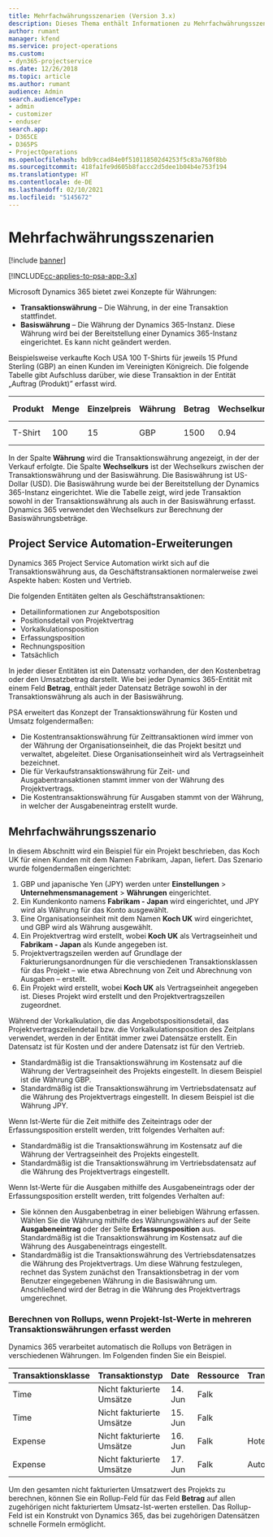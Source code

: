 ```yaml
---
title: Mehrfachwährungsszenarien (Version 3.x)
description: Dieses Thema enthält Informationen zu Mehrfachwährungsszenarien.
author: rumant
manager: kfend
ms.service: project-operations
ms.custom:
- dyn365-projectservice
ms.date: 12/26/2018
ms.topic: article
ms.author: rumant
audience: Admin
search.audienceType:
- admin
- customizer
- enduser
search.app:
- D365CE
- D365PS
- ProjectOperations
ms.openlocfilehash: bdb9ccad84e0f510118502d4253f5c83a760f8bb
ms.sourcegitcommit: 418fa1fe9d605b8faccc2d5dee1b04b4e753f194
ms.translationtype: HT
ms.contentlocale: de-DE
ms.lasthandoff: 02/10/2021
ms.locfileid: "5145672"
---
```

# <a name="multiple-currency-scenarios"></a>Mehrfachwährungsszenarien

[!include [banner](../includes/psa-now-project-operations.md)]

[!INCLUDE[cc-applies-to-psa-app-3.x](../includes/cc-applies-to-psa-app-3x.md)]

Microsoft Dynamics 365 bietet zwei Konzepte für Währungen:

- **Transaktionswährung** – Die Währung, in der eine Transaktion stattfindet. 
- **Basiswährung** – Die Währung der Dynamics 365-Instanz. Diese Währung wird bei der Bereitstellung einer Dynamics 365-Instanz eingerichtet. Es kann nicht geändert werden.

Beispielsweise verkaufte Koch USA 100 T-Shirts für jeweils 15 Pfund Sterling (GBP) an einen Kunden im Vereinigten Königreich. Die folgende Tabelle gibt Aufschluss darüber, wie diese Transaktion in der Entität „Auftrag (Produkt)” erfasst wird.

| Produkt | Menge | Einzelpreis | Währung | Betrag | Wechselkurs | Einzelpreis (Basis)| Betrag (Basis)|
|---------|----------|----------------|----------|--------|---------------|----------------------|--------------|
| T-Shirt | 100      | 15             | GBP      | 1500   | 0.94          | USD 17,25               | 1.725 USD       |

In der Spalte **Währung** wird die Transaktionswährung angezeigt, in der der Verkauf erfolgte. Die Spalte **Wechselkurs** ist der Wechselkurs zwischen der Transaktionswährung und der Basiswährung. Die Basiswährung ist US-Dollar (USD). Die Basiswährung wurde bei der Bereitstellung der Dynamics 365-Instanz eingerichtet.
Wie die Tabelle zeigt, wird jede Transaktion sowohl in der Transaktionswährung als auch in der Basiswährung erfasst. Dynamics 365 verwendet den Wechselkurs zur Berechnung der Basiswährungsbeträge.

## <a name="project-service-automation-extensions"></a>Project Service Automation-Erweiterungen

Dynamics 365 Project Service Automation wirkt sich auf die Transaktionswährung aus, da Geschäftstransaktionen normalerweise zwei Aspekte haben: Kosten und Vertrieb.

Die folgenden Entitäten gelten als Geschäftstransaktionen:

- Detailinformationen zur Angebotsposition
- Positionsdetail von Projektvertrag
- Vorkalkulationsposition
- Erfassungsposition
- Rechnungsposition
- Tatsächlich

In jeder dieser Entitäten ist ein Datensatz vorhanden, der den Kostenbetrag oder den Umsatzbetrag darstellt. Wie bei jeder Dynamics 365-Entität mit einem Feld **Betrag**, enthält jeder Datensatz Beträge sowohl in der Transaktionswährung als auch in der Basiswährung. 

PSA erweitert das Konzept der Transaktionswährung für Kosten und Umsatz folgendermaßen:

- Die Kostentransaktionswährung für Zeittransaktionen wird immer von der Währung der Organisationseinheit, die das Projekt besitzt und verwaltet, abgeleitet. Diese Organisationseinheit wird als Vertragseinheit bezeichnet.
- Die für Verkaufstransaktionswährung für Zeit- und Ausgabentransaktionen stammt immer von der Währung des Projektvertrags.
- Die Kostentransaktionswährung für Ausgaben stammt von der Währung, in welcher der Ausgabeneintrag erstellt wurde.

## <a name="multiple-currency-scenario"></a>Mehrfachwährungsszenario

In diesem Abschnitt wird ein Beispiel für ein Projekt beschrieben, das Koch UK für einen Kunden mit dem Namen Fabrikam, Japan, liefert. Das Szenario wurde folgendermaßen eingerichtet:

1. GBP und japanische Yen (JPY) werden unter **Einstellungen** \> **Unternehmensmanagement** \> **Währungen** eingerichtet. 
2. Ein Kundenkonto namens **Fabrikam - Japan** wird eingerichtet, und JPY wird als Währung für das Konto ausgewählt.
3. Eine Organisationseinheit mit dem Namen **Koch UK** wird eingerichtet, und GBP wird als Währung ausgewählt.
4. Ein Projektvertrag wird erstellt, wobei **Koch UK** als Vertragseinheit und **Fabrikam - Japan** als Kunde angegeben ist.
5. Projektvertragszeilen werden auf Grundlage der Fakturierungsanordnungen für die verschiedenen Transaktionsklassen für das Projekt – wie etwa Abrechnung von Zeit und Abrechnung von Ausgaben – erstellt.
6. Ein Projekt wird erstellt, wobei **Koch UK** als Vertragseinheit angegeben ist. Dieses Projekt wird erstellt und den Projektvertragszeilen zugeordnet.


Während der Vorkalkulation, die das Angebotspositionsdetail, das Projektvertragszeilendetail bzw. die Vorkalkulationsposition des Zeitplans verwendet, werden in der Entität immer zwei Datensätze erstellt. Ein Datensatz ist für Kosten und der andere Datensatz ist für den Vertrieb.

- Standardmäßig ist die Transaktionswährung im Kostensatz auf die Währung der Vertragseinheit des Projekts eingestellt. In diesem Beispiel ist die Währung GBP.
- Standardmäßig ist die Transaktionswährung im Vertriebsdatensatz auf die Währung des Projektvertrags eingestellt. In diesem Beispiel ist die Währung JPY.

Wenn Ist-Werte für die Zeit mithilfe des Zeiteintrags oder der Erfassungsposition erstellt werden, tritt folgendes Verhalten auf:

- Standardmäßig ist die Transaktionswährung im Kostensatz auf die Währung der Vertragseinheit des Projekts eingestellt.
- Standardmäßig ist die Transaktionswährung im Vertriebsdatensatz auf die Währung des Projektvertrags eingestellt.

Wenn Ist-Werte für die Ausgaben mithilfe des Ausgabeneintrags oder der Erfassungsposition erstellt werden, tritt folgendes Verhalten auf:

- Sie können den Ausgabenbetrag in einer beliebigen Währung erfassen. Wählen Sie die Währung mithilfe des Währungswählers auf der Seite **Ausgabeneintrag** oder der Seite **Erfassungsposition** aus. Standardmäßig ist die Transaktionswährung im Kostensatz auf die Währung des Ausgabeneintrags eingestellt. 
- Standardmäßig ist die Transaktionswährung des Vertriebsdatensatzes die Währung des Projektvertrags. Um diese Währung festzulegen, rechnet das System zunächst den Transaktionsbetrag in der vom Benutzer eingegebenen Währung in die Basiswährung um. Anschließend wird der Betrag in die Währung des Projektvertrags umgerechnet. 

### <a name="computing-roll-ups-when-project-actuals-are-recorded-in-multiple-transaction-currencies"></a>Berechnen von Rollups, wenn Projekt-Ist-Werte in mehreren Transaktionswährungen erfasst werden

Dynamics 365 verarbeitet automatisch die Rollups von Beträgen in verschiedenen Währungen. Im Folgenden finden Sie ein Beispiel.

| Transaktionsklasse | Transaktionstyp| Date   | Ressource | Transaktionskategorie | Menge | Einzelpreis | Betrag      | Wechselkurs | Basisbetrag |
|-------------------|------------------|--------|----------|----------------------|----------|--------------|-------------|---------------|----------------|
| Time              | Nicht fakturierte Umsätze   | 14. Jun | Falk  |                      | 8 Std.    | 20.000 JPY    | 160.000 JPY | 123           | 1.300,81 USD    |
| Time              | Nicht fakturierte Umsätze   | 15. Jun | Falk  |                      | 8 Std.    | 20.000 JPY    | 160.000 JPY | 123           | 1.300,81 USD    |
| Expense           | Nicht fakturierte Umsätze   | 16. Jun | Falk  | Hotel                | 1 EA     | 250 EUR      | 250 EUR     | 0.94          | 265,95 USD     |
| Expense           | Nicht fakturierte Umsätze   | 17. Jun | Falk  | Autovermietung           | 1 EA     | 150 EUR      | 150 EUR     | 0.94          | 159,57 USD     |

Um den gesamten nicht fakturierten Umsatzwert des Projekts zu berechnen, können Sie ein Rollup-Feld für das Feld **Betrag** auf allen zugehörigen nicht fakturiertem Umsatz-Ist-werten erstellen. Das Rollup-Feld ist ein Konstrukt von Dynamics 365, das bei zugehörigen Datensätzen schnelle Formeln ermöglicht.
